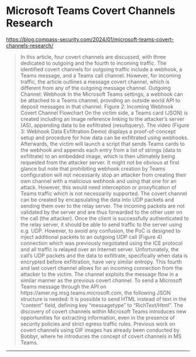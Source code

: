 # Microsoft Teams Covert Channels Research

https://blog.compass-security.com/2024/01/microsoft-teams-covert-channels-research/
<blockquote>
In this article, four covert channels are discussed, with three dedicated to outgoing and the fourth to incoming traffic. The identified covert channels for outgoing traffic include a webhook, a Teams message, and a Teams call channel. However, for incoming traffic, the article outlines a message covert channel, which is different from any of the outgoing message channel. Outgoing Channel: Webhook In the Microsoft Teams settings, a webhook can be attached to a Teams channel, providing an outside world API to deposit messages in that channel. Figure 2: Incoming Webhook Covert Channel Flowchart On the victim side, a Teams card (JSON) is created including an image reference linking to the attacker’s server (AS), appending data to be exfiltrated (resultquery). The video (Figure 3: Webhook Data Exfiltration Demo) displays a proof-of-concept setup and procedure for how data can be exfiltrated using webhooks. Afterwards, the victim will launch a script that sends Teams cards to the webhook and appends each entry from a list of strings (data to exfiltrate) to an embedded image, which is then ultimately being requested from the attacker server. It might not be obvious at first glance but note that prohibiting webhook creation by Teams configuration will not necessarily stop an attacker from creating their own channel with a malicious webhook and using that one for an attack. However, this would need interception or proxyfication of Teams traffic which is not necessarily supported. The covert channel can be created by encapsulating the data into UDP packets and sending them over to the relay server. The incoming packets are not validated by the server and are thus forwarded to the other user on the call (the attacker). Once the client is successfully authenticated to the relay server, it should be able to send traffic to the server using e.g. UDP. However, to avoid any confusion, the PoC is designed to inject additional packets to an outgoing UDP call (Figure 4) connection which was previously negotiated using the ICE protocol and all traffic is relayed over an Internet server. Unfortunately, the call’s UDP packets and the data to exfiltrate, specifically when data is encrypted before exfiltration, have very similar entropy. This fourth and last covert channel allows for an incoming connection from the attacker to the victim. The channel exploits the message flow in a similar manner as the previous covert channel. To send a Microsoft Teams message through the API on https://amer.ng.msg.teams.microsoft.com, the following JSON structure is needed: It is possible to send HTML instead of text in the “content” field, defining key “messagetype” to “RichText/Html”. The discovery of covert channels within Microsoft Teams introduces new opportunities for extracting information, even in the presence of security policies and strict egress traffic rules. Previous work on covert channels using GIF images has already been conducted by Bobbyr, where he introduces the concept of covert channels in MS Teams.
</blockquote>

---

